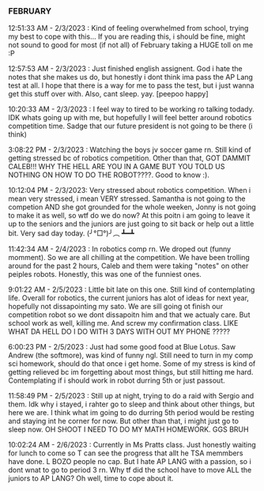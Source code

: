 ### FEBRUARY
12:51:33 AM - 2/3/2023 : Kind of feeling overwhelmed from school, trying my best to cope with this... If you are reading this, i should be fine, might not sound to good for most (if not all) of February taking a HUGE toll on me :P

12:57:53 AM - 2/3/2023 : Just finished english assignent. God i hate the notes that she makes us do, but honestly i dont think ima pass the AP Lang test at all. I hope that there is a way for me to pass the test, but i just wanna get this stuff over with. Also, cant sleep. yay. [peepoo happy]

10:20:33 AM - 2/3/2023 : I feel way to tired to be working ro talking todady. IDK whats going up with me, but hopefully I will feel better around robotics competition time. Sadge that our future president is not going to be there (i think)

3:08:22 PM - 2/3/2023 : Watching the boys jv soccer game rn. Still kind of getting stressed bc of robotics competition. Other than that, GOT DAMMIT CALEB!!! WHY THE HELL ARE YOU IN A GAME BUT YOU TOLD US NOTHING ON HOW TO DO THE ROBOT????. Good to know :).

10:12:04 PM - 2/3/2023: Very stressed about robotics competition. When i mean very stressed, i mean VERY stressed. Samantha is not going to the competion AND she got grounded for the whole weeken, Jonny is not going to make it as well, so wtf do we do now? At this poitn i am going to leave it up to the seniors and the juniors are just going to sit back or help out a little bit. Very sad day today. (╯°□°)╯︵ ┻━┻

11:42:34 AM - 2/4/2023 : In robotics comp rn. We droped out (funny momment). So we are all chilling at the competition. We have been trolling around for the past 2 hours, Caleb and them were taking "notes" on other peiples robots. Honestly, this was one of the funniest ones.

9:01:22 AM - 2/5/2023 : Little bit late on this one. Still kind of contemplating life. Overall for robotics, the current juniors has alot of ideas for next year, hopefully not dissapointing my sato. We are sill going ot finish our competition robot so we dont dissapoitn him and that we actualy care. But school work as well, killing me. And screw my confirmation class. LIKE WHAT DA HELL DO I DO WITH 3 DAYS WITH OUT MY PHONE ?????

6:00:23 PM - 2/5/2023 : Just had some good food at Blue Lotus. Saw Andrew (the softmore), was kind of funny ngl. Still need to turn in my comp sci homework, should do that once i get home. Some of my stress is kind of getting relieved bc im forgetting about most things, but still hitting me hard. Contemplating if i should work in robot durring 5th or just passout.

11:58:49 PM - 2/5/2023 : Still up at night, trying to do a raid with Sergio and them. Idk why i stayed, i rahter go to sleep and think about other things, but here we are. I think what im going to do durring 5th period would be resting and staying int he corner for now. But other than that, i might just go to sleep now. OH SHOOT I NEED TO DO MY MATH HOMEWORK. GGS BRUH

10:02:24 AM - 2/6/2023 : Currently in Ms Pratts class. Just honestly waiting for lunch to come so T can see the progress that allt he TSA memmbers have done. L BOZO people no cap. But I hate AP LANG with a passion, so i dont wnat to go to period 3 rn. Why tf did the school have to move ALL the juniors to AP LANG? Oh well, time to cope about it.
